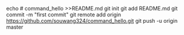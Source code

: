 echo # command_hello >>README.md
git init
git add README.md
git commit -m "first commit"
git remote add origin https://github.com/souwang324/command_hello.git
git push -u origin master
